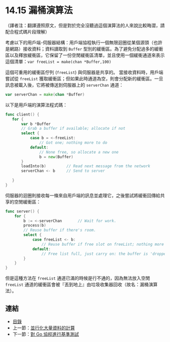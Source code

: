 # 14.15 漏桶演算法

（譯者注：翻譯遵照原文，但是對於完全沒聽過這個演算法的人來說比較晦澀，請配合程式碼片段理解）

考慮以下的用戶端-伺服器結構：用戶端協程執行一個無限迴圈從某個源頭（也許是網路）接收資料；資料讀取到 `Buffer` 型別的緩衝區。為了避免分配過多的緩衝區以及釋放緩衝區，它保留了一份空閒緩衝區清單，並且使用一個緩衝通道來表示這個清單：`var freeList = make(chan *Buffer,100)`

這個可重用的緩衝區佇列 (`freeList`) 與伺服器是共享的。 當接收資料時，用戶端嘗試從 `freeList` 獲取緩衝區；但如果此時通道為空，則會分配新的緩衝區。一旦訊息被載入後，它將被傳送到伺服器上的 `serverChan` 通道：

```go
var serverChan = make(chan *Buffer)
```

以下是用戶端的演算法程式碼：

```go
func client() {
   for {
       var b *Buffer
       // Grab a buffer if available; allocate if not 
       select {
           case b = <-freeList:
               // Got one; nothing more to do
           default:
               // None free, so allocate a new one
               b = new(Buffer)
       }
       loadInto(b)         // Read next message from the network
       serverChan <- b     // Send to server
       
   }
}
```

伺服器的迴圈則接收每一條來自用戶端的訊息並處理它，之後嘗試將緩衝回傳給共享的空閒緩衝區：

```go
func server() {
    for {
        b := <-serverChan       // Wait for work.
        process(b)
        // Reuse buffer if there's room.
        select {
            case freeList <- b:
                // Reuse buffer if free slot on freeList; nothing more to do
            default:
                // Free list full, just carry on: the buffer is 'dropped'
        }
    }
}
```

但是這種方法在 `freeList` 通道已滿的時候是行不通的，因為無法放入空閒 `freeList` 通道的緩衝區會被『丟到地上』由垃圾收集器回收（故名：漏桶演算法）。


## 連結

- [目錄](directory.md)
- 上一節：[並行化大量資料的計算](14.14.md)
- 下一節：[對 Go 協程進行基準測試](14.16.md)

